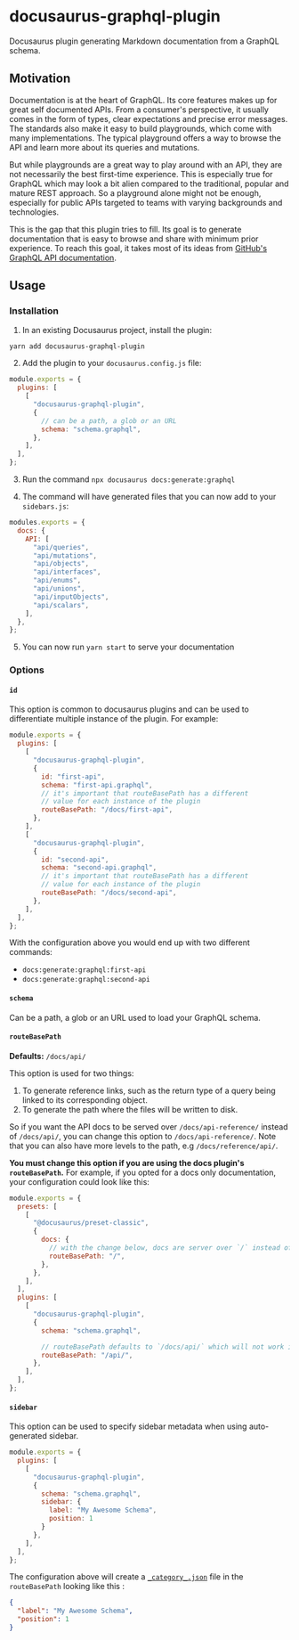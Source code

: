 # docusaurus-graphql-plugin

Docusaurus plugin generating Markdown documentation from a GraphQL schema.

## Motivation

Documentation is at the heart of GraphQL. Its core features makes up for great self documented APIs.
From a consumer's perspective, it usually comes in the form of types, clear expectations and precise error messages.
The standards also make it easy to build playgrounds, which come with many implementations.
The typical playground offers a way to browse the API and learn more about its queries and mutations.

But while playgrounds are a great way to play around with an API, they are not necessarily the best first-time experience.
This is especially true for GraphQL which may look a bit alien compared to the traditional, popular and mature REST approach.
So a playground alone might not be enough, especially for public APIs targeted to teams with varying backgrounds and technologies.

This is the gap that this plugin tries to fill.
Its goal is to generate documentation that is easy to browse and share with minimum prior experience.
To reach this goal, it takes most of its ideas from [GitHub's GraphQL API documentation](https://docs.github.com/en/graphql).

## Usage

### Installation

1. In an existing Docusaurus project, install the plugin:

```
yarn add docusaurus-graphql-plugin
```

2. Add the plugin to your `docusaurus.config.js` file:

```js
module.exports = {
  plugins: [
    [
      "docusaurus-graphql-plugin",
      {
        // can be a path, a glob or an URL
        schema: "schema.graphql",
      },
    ],
  ],
};
```

3. Run the command `npx docusaurus docs:generate:graphql`

4. The command will have generated files that you can now add to your `sidebars.js`:

```js
modules.exports = {
  docs: {
    API: [
      "api/queries",
      "api/mutations",
      "api/objects",
      "api/interfaces",
      "api/enums",
      "api/unions",
      "api/inputObjects",
      "api/scalars",
    ],
  },
};
```

5. You can now run `yarn start` to serve your documentation

### Options

#### `id`

This option is common to docusaurus plugins and can be used to differentiate multiple instance of the plugin.
For example:

```js
module.exports = {
  plugins: [
    [
      "docusaurus-graphql-plugin",
      {
        id: "first-api",
        schema: "first-api.graphql",
        // it's important that routeBasePath has a different
        // value for each instance of the plugin
        routeBasePath: "/docs/first-api",
      },
    ],
    [
      "docusaurus-graphql-plugin",
      {
        id: "second-api",
        schema: "second-api.graphql",
        // it's important that routeBasePath has a different
        // value for each instance of the plugin
        routeBasePath: "/docs/second-api",
      },
    ],
  ],
};
```

With the configuration above you would end up with two different commands:

- `docs:generate:graphql:first-api`
- `docs:generate:graphql:second-api`

#### `schema`

Can be a path, a glob or an URL used to load your GraphQL schema.

#### `routeBasePath`

**Defaults:** `/docs/api/`

This option is used for two things:

1. To generate reference links, such as the return type of a query being linked to its corresponding object.
2. To generate the path where the files will be written to disk.

So if you want the API docs to be served over `/docs/api-reference/` instead of `/docs/api/`, you can change this option to `/docs/api-reference/`. Note that you can also have more levels to the path, e.g `/docs/reference/api/`.

**You must change this option if you are using the docs plugin's `routeBasePath`.**
For example, if you opted for a docs only documentation, your configuration could look like this:

```js
module.exports = {
  presets: [
    [
      "@docusaurus/preset-classic",
      {
        docs: {
          // with the change below, docs are server over `/` instead of `/docs/`
          routeBasePath: "/",
        },
      },
    ],
  ],
  plugins: [
    [
      "docusaurus-graphql-plugin",
      {
        schema: "schema.graphql",

        // routeBasePath defaults to `/docs/api/` which will not work if docs are server over `/`
        routeBasePath: "/api/",
      },
    ],
  ],
};
```

#### `sidebar`

This option can be used to specify sidebar metadata when using auto-generated sidebar.

```js
module.exports = {
  plugins: [
    [
      "docusaurus-graphql-plugin",
      {
        schema: "schema.graphql",
        sidebar: {
          label: "My Awesome Schema",
          position: 1
        }
      },
    ],
  ],
};
```

The configuration above will create a [`_category_.json`](https://docusaurus.io/docs/sidebar#autogenerated-sidebar-metadatas) file in the `routeBasePath` looking like this :

```json
{
  "label": "My Awesome Schema",
  "position": 1
}
```

